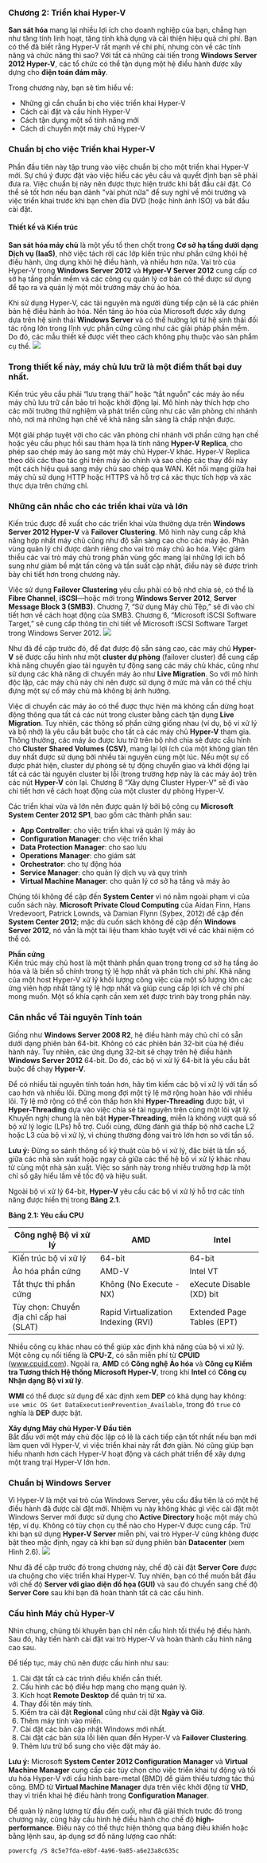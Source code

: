### Chương 2: Triển khai Hyper-V

**San sát hóa** mang lại nhiều lợi ích cho doanh nghiệp của bạn, chẳng hạn như tăng tính linh hoạt, tăng tính khả dụng và cải thiện hiệu quả chi phí. Bạn có thể đã biết rằng Hyper-V rất mạnh về chi phí, nhưng còn về các tính năng và chức năng thì sao? Với tất cả những cải tiến trong **Windows Server 2012 Hyper-V**, các tổ chức có thể tận dụng một hệ điều hành được xây dựng cho **điện toán đám mây**.

Trong chương này, bạn sẽ tìm hiểu về:

- Những gì cần chuẩn bị cho việc triển khai Hyper-V
- Cách cài đặt và cấu hình Hyper-V
- Cách tận dụng một số tính năng mới
- Cách di chuyển một máy chủ Hyper-V
### Chuẩn bị cho việc Triển khai Hyper-V

Phần đầu tiên này tập trung vào việc chuẩn bị cho một triển khai Hyper-V mới. Sự chú ý được đặt vào việc hiểu các yêu cầu và quyết định bạn sẽ phải đưa ra. Việc chuẩn bị này nên được thực hiện trước khi bắt đầu cài đặt. Có thể sẽ tốt hơn nếu bạn dành "vài phút nữa" để suy nghĩ về môi trường và việc triển khai trước khi bạn chèn đĩa DVD (hoặc hình ảnh ISO) và bắt đầu cài đặt.

#### Thiết kế và Kiến trúc

**San sát hóa máy chủ** là một yếu tố then chốt trong **Cơ sở hạ tầng dưới dạng Dịch vụ (IaaS)**, nhờ việc tách rời các lớp kiến trúc như phần cứng khỏi hệ điều hành, ứng dụng khỏi hệ điều hành, và nhiều hơn nữa. Vai trò của Hyper-V trong **Windows Server 2012** và **Hyper-V Server 2012** cung cấp cơ sở hạ tầng phần mềm và các công cụ quản lý cơ bản có thể được sử dụng để tạo ra và quản lý một môi trường máy chủ ảo hóa. 

Khi sử dụng Hyper-V, các tài nguyên mà người dùng tiếp cận sẽ là các phiên bản hệ điều hành ảo hóa. Nền tảng ảo hóa của Microsoft được xây dựng dựa trên hệ sinh thái **Windows Server** và có thể hưởng lợi từ hệ sinh thái đối tác rộng lớn trong lĩnh vực phần cứng cũng như các giải pháp phần mềm. Do đó, các mẫu thiết kế được viết theo cách không phụ thuộc vào sản phẩm cụ thể.
![](https://img001.prntscr.com/file/img001/qvF5cWSvR4yey3q4kNEHUw.png)
### Trong thiết kế này, máy chủ lưu trữ là một điểm thất bại duy nhất. 

Kiến trúc yêu cầu phải “lưu trạng thái” hoặc “tắt nguồn” các máy ảo nếu máy chủ lưu trữ cần bảo trì hoặc khởi động lại. Mô hình này thích hợp cho các môi trường thử nghiệm và phát triển cũng như các văn phòng chi nhánh nhỏ, nơi mà những hạn chế về khả năng sẵn sàng là chấp nhận được.

Một giải pháp tuyệt vời cho các văn phòng chi nhánh với phần cứng hạn chế hoặc yêu cầu phục hồi sau thảm họa là tính năng **Hyper-V Replica**, cho phép sao chép máy ảo sang một máy chủ Hyper-V khác. Hyper-V Replica theo dõi các thao tác ghi trên máy ảo chính và sao chép các thay đổi này một cách hiệu quả sang máy chủ sao chép qua WAN. Kết nối mạng giữa hai máy chủ sử dụng HTTP hoặc HTTPS và hỗ trợ cả xác thực tích hợp và xác thực dựa trên chứng chỉ.

### Những cân nhắc cho các triển khai vừa và lớn

Kiến trúc được đề xuất cho các triển khai vừa thường dựa trên **Windows Server 2012 Hyper-V** và **Failover Clustering**. Mô hình này cung cấp khả năng hợp nhất máy chủ cũng như độ sẵn sàng cao cho các máy ảo. Phân vùng quản lý chỉ được dành riêng cho vai trò máy chủ ảo hóa. Việc giảm thiểu các vai trò máy chủ trong phân vùng gốc mang lại những lợi ích bổ sung như giảm bề mặt tấn công và tần suất cập nhật, điều này sẽ được trình bày chi tiết hơn trong chương này.

Việc sử dụng **Failover Clustering** yêu cầu phải có bộ nhớ chia sẻ, có thể là **Fibre Channel**, **iSCSI**—hoặc mới trong **Windows Server 2012**, **Server Message Block 3 (SMB3)**. Chương 7, “Sử dụng Máy chủ Tệp,” sẽ đi vào chi tiết hơn về cách hoạt động của SMB3. Chương 6, “Microsoft iSCSI Software Target,” sẽ cung cấp thông tin chi tiết về Microsoft iSCSI Software Target trong Windows Server 2012.
![](https://img001.prntscr.com/file/img001/7G6wKfQmRGStnGHHpg-BYQ.png)

Như đã đề cập trước đó, để đạt được độ sẵn sàng cao, các máy chủ **Hyper-V** sẽ được cấu hình như một **cluster dự phòng** (failover cluster) để cung cấp khả năng chuyển giao tài nguyên tự động sang các máy chủ khác, cũng như sử dụng các khả năng di chuyển máy ảo như **Live Migration**. So với mô hình độc lập, các máy chủ này chỉ nên được sử dụng ở mức mà vẫn có thể chịu đựng một sự cố máy chủ mà không bị ảnh hưởng.

Việc di chuyển các máy ảo có thể được thực hiện mà không cần dừng hoạt động thông qua tất cả các nút trong cluster bằng cách tận dụng **Live Migration**. Tuy nhiên, các thông số phần cứng giống nhau (ví dụ, bộ vi xử lý và bộ nhớ) là yêu cầu bắt buộc cho tất cả các máy chủ **Hyper-V** tham gia. Thông thường, các máy ảo được lưu trữ trên bộ nhớ chia sẻ được cấu hình cho **Cluster Shared Volumes (CSV)**, mang lại lợi ích của một không gian tên duy nhất được sử dụng bởi nhiều tài nguyên cùng một lúc. Nếu một sự cố được phát hiện, cluster dự phòng sẽ tự động chuyển giao và khởi động lại tất cả các tài nguyên cluster bị lỗi (trong trường hợp này là các máy ảo) trên các nút **Hyper-V** còn lại. Chương 8 “Xây dựng Cluster Hyper-V” sẽ đi vào chi tiết hơn về cách hoạt động của một cluster dự phòng Hyper-V.

Các triển khai vừa và lớn nên được quản lý bởi bộ công cụ **Microsoft System Center 2012 SP1**, bao gồm các thành phần sau:

- **App Controller**: cho việc triển khai và quản lý máy ảo
- **Configuration Manager**: cho việc triển khai
- **Data Protection Manager**: cho sao lưu
- **Operations Manager**: cho giám sát
- **Orchestrator**: cho tự động hóa
- **Service Manager**: cho quản lý dịch vụ và quy trình
- **Virtual Machine Manager**: cho quản lý cơ sở hạ tầng và máy ảo

Chúng tôi không đề cập đến **System Center** vì nó nằm ngoài phạm vi của cuốn sách này. **Microsoft Private Cloud Computing** của Aidan Finn, Hans Vredevoort, Patrick Lownds, và Damian Flynn (Sybex, 2012) đề cập đến **System Center 2012**; mặc dù cuốn sách không đề cập đến **Windows Server 2012**, nó vẫn là một tài liệu tham khảo tuyệt vời về các khái niệm có thể có.

**Phần cứng**  
Kiến trúc máy chủ host là một thành phần quan trọng trong cơ sở hạ tầng ảo hóa và là biến số chính trong tỷ lệ hợp nhất và phân tích chi phí. Khả năng của một host Hyper-V xử lý khối lượng công việc của một số lượng lớn các ứng viên hợp nhất tăng tỷ lệ hợp nhất và giúp cung cấp lợi ích về chi phí mong muốn. Một số khía cạnh cần xem xét được trình bày trong phần này.

### Cân nhắc về Tài nguyên Tính toán  
Giống như **Windows Server 2008 R2**, hệ điều hành máy chủ chỉ có sẵn dưới dạng phiên bản 64-bit. Không có các phiên bản 32-bit của hệ điều hành này. Tuy nhiên, các ứng dụng 32-bit sẽ chạy trên hệ điều hành **Windows Server 2012** 64-bit. Do đó, các bộ vi xử lý 64-bit là yêu cầu bắt buộc để chạy **Hyper-V**.

Để có nhiều tài nguyên tính toán hơn, hãy tìm kiếm các bộ vi xử lý với tần số cao hơn và nhiều lõi. Đừng mong đợi một tỷ lệ mở rộng hoàn hảo với nhiều lõi. Tỷ lệ mở rộng có thể còn thấp hơn khi **Hyper-Threading** được bật, vì **Hyper-Threading** dựa vào việc chia sẻ tài nguyên trên cùng một lõi vật lý. Khuyến nghị chung là nên bật **Hyper-Threading**, miễn là không vượt quá số bộ xử lý logic (LPs) hỗ trợ. Cuối cùng, đừng đánh giá thấp bộ nhớ cache L2 hoặc L3 của bộ vi xử lý, vì chúng thường đóng vai trò lớn hơn so với tần số.

**Lưu ý:** Đừng so sánh thông số kỹ thuật của bộ vi xử lý, đặc biệt là tần số, giữa các nhà sản xuất hoặc ngay cả giữa các thế hệ bộ vi xử lý khác nhau từ cùng một nhà sản xuất. Việc so sánh này trong nhiều trường hợp là một chỉ số gây hiểu lầm về tốc độ và hiệu suất.

Ngoài bộ vi xử lý 64-bit, **Hyper-V** yêu cầu các bộ vi xử lý hỗ trợ các tính năng được hiển thị trong **Bảng 2.1**.

**Bảng 2.1: Yêu cầu CPU**  

| Công nghệ Bộ vi xử lý      | AMD                     | Intel                    |
|----------------------------|-------------------------|--------------------------|
| Kiến trúc bộ vi xử lý      | 64-bit                  | 64-bit                   |
| Ảo hóa phần cứng           | AMD-V                   | Intel VT                 |
| Tắt thực thi phần cứng     | Không (No Execute - NX) | eXecute Disable (XD) bit |
| Tùy chọn: Chuyển địa chỉ cấp hai (SLAT) | Rapid Virtualization Indexing (RVI) | Extended Page Tables (EPT) |

Nhiều công cụ khác nhau có thể giúp xác định khả năng của bộ vi xử lý. Một công cụ nổi tiếng là **CPU-Z**, có sẵn miễn phí từ **CPUID** (www.cpuid.com). Ngoài ra, **AMD** có **Công nghệ Ảo hóa** và **Công cụ Kiểm tra Tương thích Hệ thống Microsoft Hyper-V**, trong khi **Intel** có **Công cụ Nhận dạng Bộ vi xử lý**.

**WMI** có thể được sử dụng để xác định xem **DEP** có khả dụng hay không:  
`use wmic OS Get DataExecutionPrevention_Available`, trong đó `true` có nghĩa là **DEP** được bật.

**Xây dựng Máy chủ Hyper-V Đầu tiên**  
Bắt đầu với một máy chủ độc lập có lẽ là cách tiếp cận tốt nhất nếu bạn mới làm quen với Hyper-V, vì việc triển khai này rất đơn giản. Nó cũng giúp bạn hiểu nhanh hơn cách Hyper-V hoạt động và cách phát triển để xây dựng một trang trại Hyper-V lớn hơn.

### Chuẩn bị Windows Server  
Vì Hyper-V là một vai trò của Windows Server, yêu cầu đầu tiên là có một hệ điều hành đã được cài đặt mới. Nhiệm vụ này không khác gì việc cài đặt một Windows Server mới được sử dụng cho **Active Directory** hoặc một máy chủ tệp, ví dụ. Không có tùy chọn cụ thể nào cho Hyper-V được cung cấp. Trừ khi bạn sử dụng **Hyper-V Server** miễn phí, vai trò Hyper-V cũng không được bật theo mặc định, ngay cả khi bạn sử dụng phiên bản **Datacenter** (xem Hình 2.6).
![](https://img001.prntscr.com/file/img001/QM6qBXANSzGaliJ7IvPy8A.png)

Như đã đề cập trước đó trong chương này, chế độ cài đặt **Server Core** được ưa chuộng cho việc triển khai Hyper-V. Tuy nhiên, bạn có thể muốn bắt đầu với chế độ **Server với giao diện đồ họa (GUI)** và sau đó chuyển sang chế độ **Server Core** sau khi bạn đã hoàn thành tất cả các cấu hình.

### Cấu hình Máy chủ Hyper-V
Nhìn chung, chúng tôi khuyên bạn chỉ nên cấu hình tối thiểu hệ điều hành. Sau đó, hãy tiến hành cài đặt vai trò Hyper-V và hoàn thành cấu hình nâng cao sau.

Để tiếp tục, máy chủ nên được cấu hình như sau:
1. Cài đặt tất cả các trình điều khiển cần thiết.
2. Cấu hình các bộ điều hợp mạng cho mạng quản lý.
3. Kích hoạt **Remote Desktop** để quản trị từ xa.
4. Thay đổi tên máy tính.
5. Kiểm tra cài đặt **Regional** cũng như cài đặt **Ngày và Giờ**.
6. Thêm máy tính vào miền.
7. Cài đặt các bản cập nhật Windows mới nhất.
8. Cài đặt các bản sửa lỗi liên quan đến Hyper-V và **Failover Clustering**.
9. Thêm lưu trữ bổ sung cho việc đặt máy ảo.

**Lưu ý:** Microsoft **System Center 2012 Configuration Manager** và **Virtual Machine Manager** cung cấp các tùy chọn cho việc triển khai tự động và tối ưu hóa Hyper-V với cấu hình bare-metal (BMD) để giảm thiểu tương tác thủ công. BMD từ **Virtual Machine Manager** dựa trên việc khởi động từ **VHD**, thay vì triển khai hệ điều hành trong **Configuration Manager**.

Để quản lý năng lượng từ đầu đến cuối, như đã giải thích trước đó trong chương này, cũng hãy cấu hình hệ điều hành cho chế độ **high-performance**. Điều này có thể thực hiện thông qua bảng điều khiển hoặc bằng lệnh sau, áp dụng sơ đồ năng lượng cao nhất:

```bash
powercfg /S 8c5e7fda-e8bf-4a96-9a85-a6e23a8c635c
```
